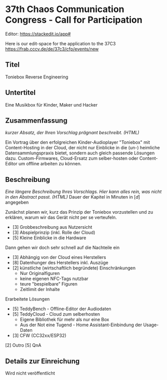 # 37th Chaos Communication Congress - Call for Participation
Editor: https://stackedit.io/app#

Here is our edit-space for the application to the 37C3
https://frab.cccv.de/de/37c3/cfp/events/new

## Titel
Toniebox Reverse Engineering

## Untertitel
Eine Musikbox für Kinder, Maker und Hacker

## Zusammenfassung
*kurzer Absatz, der Ihren Vorschlag prägnant beschreibt. (HTML)*

Ein Vortrag über den erfolgreichen Kinder-Audioplayer "Toniebox" mit Content-Hosting in der Cloud, der nicht nur Einblicke in die (un-) heimliche Datensammlungspraxis bietet, sondern auch gleich passende Lösungen dazu.
Custom-Firmwares, Cloud-Ersatz zum selber-hosten oder Content-Editor um offline arbeiten zu können.

## Beschreibung
*Eine längere Beschreibung Ihres Vorschlags. Hier kann alles rein, was nicht in den Abstract passt. (HTML)*
Dauer der Kapitel in Minuten in [*d*] angegeben

Zunächst planen wir, kurz das Prinzip der Toniebox vorzustellen und zu erklären, warum wir das Gerät nicht per se verteufeln.
 - [3] Grobbeschreibung aus Nutzersicht
 - [3] Abspielprinzip (inkl. Rolle der Cloud)
 - [5] Kleine Einblicke in die Hardware
 
Dann gehen wir doch sehr schnell auf die Nachteile ein
 - [3] Abhängig von der Cloud eines Herstellers
 - [8] Datenhunger des Herstellers inkl. Auszüge
 - [2] künstliche (wirtschaftlich begründete) Einschränkungen
	 - Nur Originalfiguren
	 - keine eigenen NFC-Tags nutzbar
	 - teure "bespielbare" Figuren
	 - Zeitlimit der Inhalte

Erarbeitete Lösungen
 - [5] TeddyBench - Offline-Editor der Audiodaten
 - [5] TeddyCloud - Cloud zum selberhosten
	 - Eigene Bibliothek für mehr als nur eine Box
	 - Aus der Not eine Tugend - Home Assistant-Einbindung der Usage-Daten
 - [3] CFW (CC32xx/ESP32)

[2] Outro
[5] QnA

## Details zur Einreichung
Wird nicht veröffentlicht
